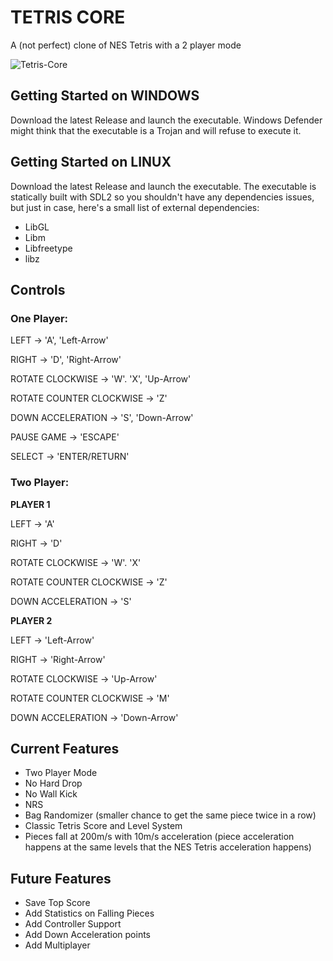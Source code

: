 # TETRIS CORE
A (not perfect) clone of NES Tetris with a 2 player mode

![Tetris-Core](https://i.imgur.com/VMui1fl.png)

## Getting Started on WINDOWS
Download the latest Release and launch the executable. Windows Defender might think that the executable is a Trojan and will refuse to execute it.

## Getting Started on LINUX
Download the latest Release and launch the executable. The executable is statically built with SDL2 so you shouldn't have any dependencies issues, but just in case,
here's a small list of external dependencies:
* LibGL
* Libm
* Libfreetype
* libz

## Controls

### One Player:

LEFT -> 'A', 'Left-Arrow'

RIGHT -> 'D', 'Right-Arrow'

ROTATE CLOCKWISE -> 'W'. 'X', 'Up-Arrow'

ROTATE COUNTER CLOCKWISE -> 'Z'

DOWN ACCELERATION -> 'S', 'Down-Arrow'

PAUSE GAME -> 'ESCAPE'

SELECT -> 'ENTER/RETURN'

### Two Player:

**PLAYER 1**

LEFT -> 'A'

RIGHT -> 'D'

ROTATE CLOCKWISE -> 'W'. 'X'

ROTATE COUNTER CLOCKWISE -> 'Z'

DOWN ACCELERATION -> 'S'

**PLAYER 2**

LEFT -> 'Left-Arrow'

RIGHT -> 'Right-Arrow'

ROTATE CLOCKWISE -> 'Up-Arrow'

ROTATE COUNTER CLOCKWISE -> 'M'

DOWN ACCELERATION -> 'Down-Arrow'

## Current Features
* Two Player Mode
* No Hard Drop
* No Wall Kick
* NRS
* Bag Randomizer (smaller chance to get the same piece twice in a row)
* Classic Tetris Score and Level System
* Pieces fall at 200m/s with 10m/s acceleration (piece acceleration happens at the same levels that the NES Tetris acceleration happens)

## Future Features
* Save Top Score
* Add Statistics on Falling Pieces
* Add Controller Support
* Add Down Acceleration points
* Add Multiplayer
